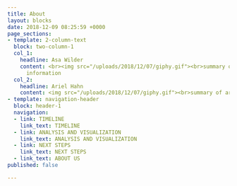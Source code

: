 ```yaml
---
title: About
layout: blocks
date: 2018-12-09 08:25:59 +0000
page_sections:
- template: 2-column-text
  block: two-column-1
  col_1:
    headline: Asa Wilder
    content: <br><img src="/uploads/2018/12/07/giphy.gif"><br>summary of asa<br>contact
      information
  col_2:
    headline: Ariel Hahn
    content: <img src="/uploads/2018/12/07/giphy.gif"><br>summary of ariel
- template: navigation-header
  block: header-1
  navigation:
  - link: TIMELINE
    link_text: TIMELINE
  - link: ANALYSIS AND VISUALIZATION
    link_text: ANALYSIS AND VISUALIZATION
  - link: NEXT STEPS
    link_text: NEXT STEPS
  - link_text: ABOUT US
published: false

---
```

